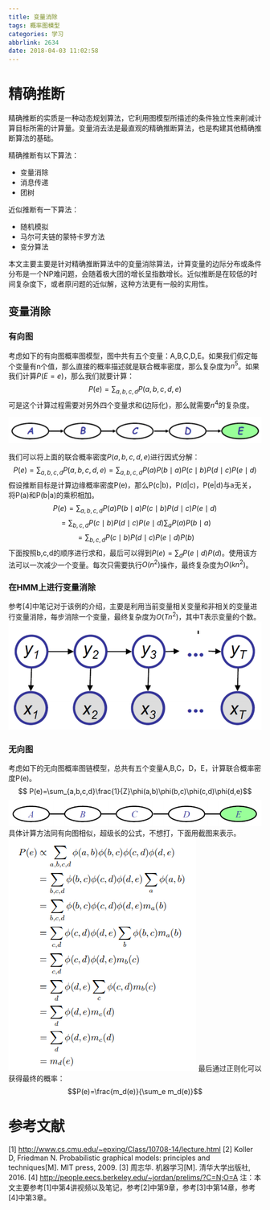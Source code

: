 ```yaml
---
title: 变量消除
tags: 概率图模型
categories: 学习
abbrlink: 2634
date: 2018-04-03 11:02:58
---
```

# 精确推断
精确推断的实质是一种动态规划算法，它利用图模型所描述的条件独立性来削减计算目标所需的计算量。变量消去法是最直观的精确推断算法，也是构建其他精确推断算法的基础。

精确推断有以下算法：
* 变量消除
* 消息传递
* 团树

近似推断有一下算法：
* 随机模拟
* 马尔可夫链的蒙特卡罗方法
* 变分算法

本文主要主要是针对精确推断算法中的变量消除算法，计算变量的边际分布或条件分布是一个NP难问题，会随着极大团的增长呈指数增长。近似推断是在较低的时间复杂度下，或者原问题的近似解，这种方法更有一般的实用性。

## 变量消除
### 有向图
考虑如下的有向图概率图模型，图中共有五个变量：A,B,C,D,E。如果我们假定每个变量有n个值，那么直接的概率描述就是联合概率密度，那么复杂度为$n^5$。如果我们计算$P(E=e)$，那么我们就要计算：
$$P(e)=\sum_{a,b,c,d}P(a,b,c,d,e)$$
可是这个计算过程需要对另外四个变量求和(边际化)，那么就需要$n^4$的复杂度。

![](https://raw.githubusercontent.com/hjyai94/Blog/master/source/uploads/%E5%8F%98%E9%87%8F%E6%B6%88%E9%99%A4-%E7%A4%BA%E4%BE%8B-%E6%97%A0%E5%90%91%E5%9B%BE.png)

我们可以将上面的联合概率密度$P(a,b,c,d,e)$进行因式分解：
$$P(e)=\sum_{a,b,c,d}P(a,b,c,d,e)=\sum_{a,b,c,d}P(a)P(b\mid a)P(c\mid b)P(d\mid c)P(e\mid d)$$
假设推断目标是计算边缘概率密度P(e)，那么P(c|b)，P(d|c)，P(e|d)与a无关，将P(a)和P(b|a)的乘积相加。
$$P(e)=\sum_{a,b,c,d}P(a)P(b\mid a)P(c\mid b)P(d\mid c)P(e\mid d)$$   $$=\sum_{b,c,d}P(c\mid b)P(d\mid c)P(e\mid d)\sum_a P(a)P(b\mid a)$$    $$=\sum_{b,c,d}P(c\mid b)P(d\mid c)P(e\mid d)P(b)$$
下面按照b,c,d的顺序进行求和，最后可以得到$P(e)=\sum_d P(e\mid d)P(d)$。使用该方法可以一次减少一个变量。每次只需要执行$O(n^2)$操作，最终复杂度为$O(kn^2)$。

### 在HMM上进行变量消除
参考[4]中笔记对于该例的介绍，主要是利用当前变量相关变量和非相关的变量进行变量消除，每步消除一个变量，最终复杂度为$O(Tn^2)$，其中T表示变量的个数。
![](https://raw.githubusercontent.com/hjyai94/Blog/master/source/uploads/%E9%9A%90%E9%A9%AC%E5%B0%94%E5%8F%AF%E5%A4%AB%E6%A8%A1%E5%9E%8B.png)

### 无向图
考虑如下的无向图概率图链模型，总共有五个变量A,B,C，D，E，计算联合概率密度P(e)。
$$ P(e)=\sum_{a,b,c,d}\frac{1}{Z}\phi(a,b)\phi(b,c)\phi(c,d)\phi(d,e)$$
![](https://raw.githubusercontent.com/hjyai94/Blog/master/source/uploads/%E5%8F%98%E9%87%8F%E6%B6%88%E9%99%A4-%E6%97%A0%E5%90%91%E5%9B%BE.png)
具体计算方法同有向图相似，超级长的公式，不想打，下面用截图来表示。
![](https://raw.githubusercontent.com/hjyai94/Blog/master/source/uploads/%E6%97%A0%E5%90%91%E5%9B%BE%E5%8F%98%E9%87%8F%E6%B6%88%E9%99%A4%E8%AE%A1%E7%AE%97%E8%BF%87%E7%A8%8B.png)
最后通过正则化可以获得最终的概率：
$$P(e)=\frac{m_d(e)}{\sum_e m_d(e)}$$







# 参考文献
[1] http://www.cs.cmu.edu/~epxing/Class/10708-14/lecture.html
[2] Koller D, Friedman N. Probabilistic graphical models: principles and techniques[M]. MIT press, 2009.
[3] 周志华. 机器学习[M]. 清华大学出版社, 2016.
[4] http://people.eecs.berkeley.edu/~jordan/prelims/?C=N;O=A
注：本文主要参考[1]中第4讲视频以及笔记，参考[2]中第9章，参考[3]中第14章，参考[4]中第3章。
